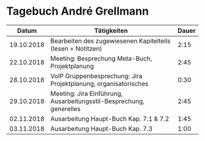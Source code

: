 # Tagebuch André Grellmann

Datum      | Tätigkeiten                                                         | Dauer
---------- | ------------------------------------------------------------------- | -------------------
19.10.2018 | Bearbeiten des zugewiesenen Kapitelteils (lesen + Notitzen)         | 2:15
22.10.2018 | Meeting: Besprechung Meta-Buch, Projektplanung                      | 2:45
28.10.2018 | VoIP Gruppenbesprechung: Jira Projektplanung, organisatorisches     | 0:30
29.10.2018 | Meeting: Jira Einführung, Ausarbeitungsstil-Besprechung, generelles | 2:45
02.11.2018 | Ausarbeitung Haupt-Buch Kap. 7.1 & 7.2                              | 1:45
03.11.2018 | Ausarbeitung Haupt-Buch Kap. 7.3                                    | 1:00

<script src="Tagebücher/timeCalculation.js">
</script>
